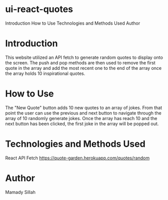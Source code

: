 # ui-react-quotes
Introduction
How to Use
Technologies and Methods Used
Author

# Introduction
This website utilized an API fetch to generate random quotes to display onto the screen. The push and pop methods are then used to remove the first quote in the array and add the most recent one to the end of the array once the array holds 10 inspirational quotes. 

# How to Use 
The "New Quote" button adds 10 new quotes to an array of jokes. From that point the user can use the previous and next button to navigate through the array of 10 randomly generate jokes. Once the array has reach 10 and the next button has been clicked, the first joke in the array will be popped out. 

# Technologies and Methods Used
React 
API Fetch https://quote-garden.herokuapp.com/quotes/random

# Author 
Mamady Sillah 

